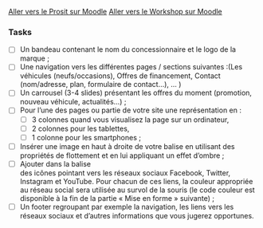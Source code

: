 [Aller vers le Prosit sur Moodle](https://moodle-exia.cesi.fr/course/view.php?id=333)
[Aller vers le Workshop sur Moodle](https://moodle-exia.cesi.fr/pluginfile.php/34398/mod_resource/content/1/EX_A2_S3_Web_WS_1_HTML_CSS_Etudiant.pdf)

### Tasks

- [ ] Un bandeau contenant le nom du concessionnaire et le logo de la marque ;
- [ ] Une navigation vers les différentes pages / sections suivantes :(Les véhicules (neufs/occasions), Offres de financement, Contact (nom/adresse, plan, formulaire de contact…), … )
- [ ] Un carrousel (3-4 slides) présentant les offres du moment (promotion, nouveau véhicule,
actualités…) ;
- [ ] Pour l’une des pages ou partie de votre site une représentation en :
    - [ ] 3 colonnes quand vous visualisez la page sur un ordinateur,
    - [ ] 2 colonnes pour les tablettes,
    - [ ] 1 colonne pour les smartphones ;
- [ ] Insérer une image en haut à droite de votre balise <body> en utilisant des propriétés de
flottement et en lui appliquant un effet d’ombre ;
- [ ] Ajouter dans la balise <aside> des icônes pointant vers les réseaux sociaux Facebook, Twitter,
Instagram et YouTube. Pour chacun de ces liens, la couleur appropriée au réseau social sera
utilisée au survol de la souris (le code couleur est disponible à la fin de la partie « Mise en
forme » suivante) ;
- [ ] Un footer regroupant par exemple la navigation, les liens vers les réseaux sociaux et d’autres
informations que vous jugerez opportunes.
